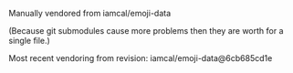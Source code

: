 Manually vendored from iamcal/emoji-data

(Because git submodules cause more problems then they are worth for a
single file.)

Most recent vendoring from revision:
iamcal/emoji-data@6cb685cd1e
